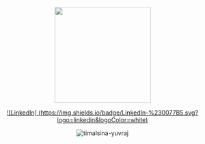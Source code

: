 <div id="header" align="center">
  <img src="https://media.giphy.com/media/1CfFTtmLsjY6mbJfrz/giphy.gif" width="225"/>

<!--   [![Facebook] (https://img.shields.io/badge/Facebook-%231877F2.svg?logo=Facebook&logoColor=white)](https://facebook.com/timalsinayuvraj) 
  [![Instagram] (https://img.shields.io/badge/Instagram-%23E4405F.svg?logo=Instagram&logoColor=white)](https://instagram.com/yuvrajtimalsina)  -->
  [![LinkedIn] (https://img.shields.io/badge/LinkedIn-%230077B5.svg?logo=linkedin&logoColor=white)]([https://linkedin.com/in/yuvraj-timalsina (https://www.linkedin.com/in/muhammad-awwab-hisan-429256244/)) 
<!--   [![Stack Overflow] (https://img.shields.io/badge/-Stackoverflow-FE7A16?logo=stack-overflow&logoColor=white)](https://stackoverflow.com/users/yuvraj-timalsina)  -->
<!--   [![Twitter] (https://img.shields.io/badge/Twitter-%231DA1F2.svg?logo=Twitter&logoColor=white)](https://twitter.com/timalsinayuvraj) -->
<p> <img src="https://komarev.com/ghpvc/?username=timalsina-yuvraj&label=Profile%20Views&color=0e75b6&style=flat" alt="timalsina-yuvraj" /> </p>
</div>

<!--
**wbzy05/wbzy05** is a ✨ _special_ ✨ repository because its `README.md` (this file) appears on your GitHub profile.

Here are some ideas to get you started:

- 🔭 I’m currently working on ...
- 🌱 I’m currently learning ...
- 👯 I’m looking to collaborate on ...
- 🤔 I’m looking for help with ...
- 💬 Ask me about ...
- 📫 How to reach me: ...
- 😄 Pronouns: ...
- ⚡ Fun fact: ...
-->
